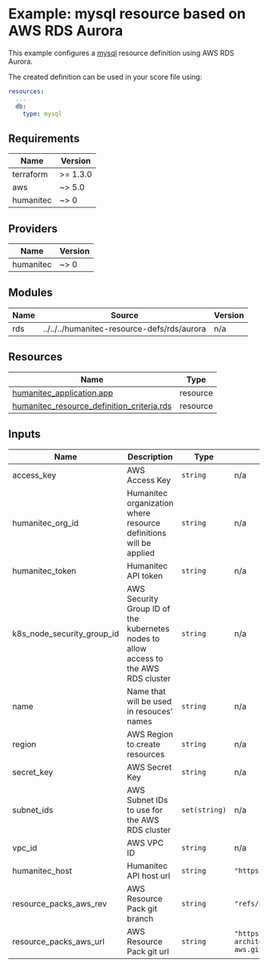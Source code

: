 # Example: mysql resource based on AWS RDS Aurora

This example configures a [mysql](https://developer.humanitec.com/platform-orchestrator/reference/resource-types/#mysql) resource definition using AWS RDS Aurora.

The created definition can be used in your score file using:

```yaml
resources:
  ...
  db:
    type: mysql
```

<!-- BEGIN_TF_DOCS -->
## Requirements

| Name | Version |
|------|---------|
| terraform | >= 1.3.0 |
| aws | ~> 5.0 |
| humanitec | ~> 0 |

## Providers

| Name | Version |
|------|---------|
| humanitec | ~> 0 |

## Modules

| Name | Source | Version |
|------|--------|---------|
| rds | ../../../humanitec-resource-defs/rds/aurora | n/a |

## Resources

| Name | Type |
|------|------|
| [humanitec_application.app](https://registry.terraform.io/providers/humanitec/humanitec/latest/docs/resources/application) | resource |
| [humanitec_resource_definition_criteria.rds](https://registry.terraform.io/providers/humanitec/humanitec/latest/docs/resources/resource_definition_criteria) | resource |

## Inputs

| Name | Description | Type | Default | Required |
|------|-------------|------|---------|:--------:|
| access\_key | AWS Access Key | `string` | n/a | yes |
| humanitec\_org\_id | Humanitec organization where resource definitions will be applied | `string` | n/a | yes |
| humanitec\_token | Humanitec API token | `string` | n/a | yes |
| k8s\_node\_security\_group\_id | AWS Security Group ID of the kubernetes nodes to allow access to the AWS RDS cluster | `string` | n/a | yes |
| name | Name that will be used in resouces' names | `string` | n/a | yes |
| region | AWS Region to create resources | `string` | n/a | yes |
| secret\_key | AWS Secret Key | `string` | n/a | yes |
| subnet\_ids | AWS Subnet IDs to use for the AWS RDS cluster | `set(string)` | n/a | yes |
| vpc\_id | AWS VPC ID | `string` | n/a | yes |
| humanitec\_host | Humanitec API host url | `string` | `"https://api.humanitec.io"` | no |
| resource\_packs\_aws\_rev | AWS Resource Pack git branch | `string` | `"refs/heads/main"` | no |
| resource\_packs\_aws\_url | AWS Resource Pack git url | `string` | `"https://github.com/humanitec-architecture/resource-packs-aws.git"` | no |
<!-- END_TF_DOCS -->
